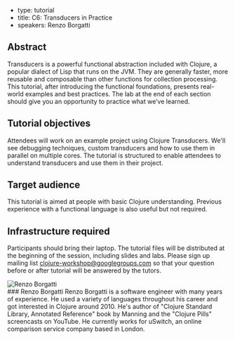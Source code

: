 - type: tutorial
- title: C6: Transducers in Practice
- speakers: Renzo Borgatti

## Abstract
Transducers is a powerful functional abstraction included with Clojure, a popular dialect of Lisp that runs on the JVM. They are generally
faster, more reusable and composable than other functions for collection processing. This tutorial, after introducing the functional
foundations, presents real-world examples and best practices. The lab at the end of each section should give you an opportunity to
practice what we’ve learned.

## Tutorial objectives
Attendees will work on an example project using Clojure Transducers. We'll see debugging techniques, custom transducers and how to use them in parallel on multiple cores. The tutorial is structured to enable attendees to understand transducers and use them in their project.

## Target audience
This tutorial is aimed at people with basic Clojure understanding. Previous experience with a functional language is also useful but not required.

## Infrastructure required
Participants should bring their laptop. The tutorial files will be distributed at the beginning of the session, including slides and labs. Please sign up mailing list clojure-workshop@googlegroups.com so that your question before or after tutorial will be answered by the tutors.

<div class="author media" media:type="text/omd">

<div class="image">
<div class="avatar">
<img src="img/User_silhouette_512.png" alt="Renzo Borgatti"></img>
</div>
</div>

<div class="content" media:type="text/omd">
### Renzo Borgatti
Renzo Borgatti is a software engineer with many years of experience. He used a variety of languages throughout his career and got interested in Clojure around 2010. He's author of "Clojure Standard Library, Annotated Reference" book by Manning and the "Clojure Pills" screencasts on YouTube. He currently works for uSwitch, an online comparison service company based in London.
</div>

</div>
